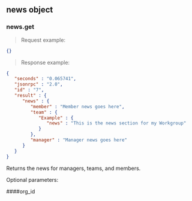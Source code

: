## news object

### news.get

> Request example:

```JSON
{}
```

> Response example:

```JSON
{
   "seconds" : "0.065741",
   "jsonrpc" : "2.0",
   "id" : "7",
   "result" : {
      "news" : {
         "member" : "Member news goes here",
         "team" : {
            "Example" : {
               "news" : "This is the news section for my Workgroup"
            }
         },
         "manager" : "Manager news goes here"
      }
   }
}
```

<span class="tryit" id="news-get-tryit"></span>
Returns the news for managers, teams, and members.

Optional parameters:

####org_id

